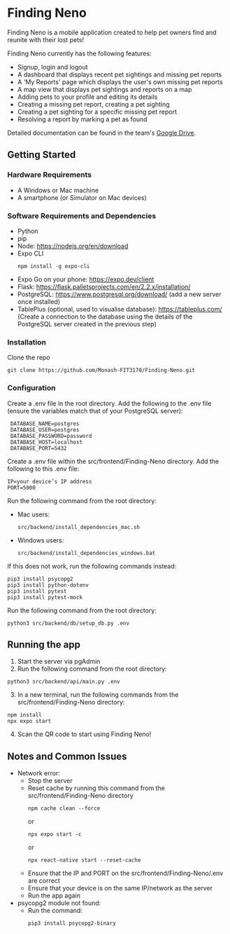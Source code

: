 # Finding Neno
Finding Neno is a mobile application created to help pet owners find and reunite with their lost pets!

Finding Neno currently has the following features: 
* Signup, login and logout
* A dashboard that displays recent pet sightings and missing pet reports
* A 'My Reports' page which displays the user's own missing pet reports 
* A map view that displays pet sightings and reports on a map
* Adding pets to your profile and editing its details
* Creating a missing pet report, creating a pet sighting
* Creating a pet sighting for a specific missing pet report
* Resolving a report by marking a pet as found 

Detailed documentation can be found in the team's [Google Drive](https://drive.google.com/drive/u/1/folders/1URib5DxULDa4vhqCTlcQM6K4CIRcmrmG).

## Getting Started

### Hardware Requirements 
* A Windows or Mac machine
* A smartphone (or Simulator on Mac devices)

### Software Requirements and Dependencies

* Python
* pip
* Node: https://nodejs.org/en/download
* Expo CLI
  ```
  npm install -g expo-cli
  ```
* Expo Go on your phone: https://expo.dev/client
* Flask: https://flask.palletsprojects.com/en/2.2.x/installation/
* PostgreSQL: https://www.postgresql.org/download/ (add a new server once installed)
* TablePlus (optional, used to visualise database): https://tableplus.com/  (Create a connection to the database using the details of the PostgreSQL server created in the previous step)

### Installation
Clone the repo
```
git clone https://github.com/Monash-FIT3170/Finding-Neno.git
```

### Configuration
Create a .env file in the root directory. Add the following to the .env file (ensure the variables match that of your PostgreSQL server): 
  ```
   DATABASE_NAME=postgres  
   DATABASE_USER=postgres  
   DATABASE_PASSWORD=password  
   DATABASE_HOST=localhost  
   DATABASE_PORT=5432  
  ``` 
Create a .env file within the src/frontend/Finding-Neno directory. Add the following to this .env file:  
  ```
  IP=your device’s IP address 
  PORT=5000
  ``` 
Run the following command from the root directory: 
* Mac users:
  ```
  src/backend/install_dependencies_mac.sh
  ```
* Windows users:
  ```
  src/backend/install_dependencies_windows.bat
  ```
If this does not work, run the following commands instead: 
  ```
  pip3 install psycopg2
  pip3 install python-dotenv
  pip3 install pytest
  pip3 install pytest-mock
  ```
Run the following command from the root directory: 
  ```
  python3 src/backend/db/setup_db.py .env
  ```

## Running the app 
1. Start the server via pgAdmin
2. Run the following command from the root directory: 
  ```
  python3 src/backend/api/main.py .env
  ```

3. In a new terminal, run the following commands from the src/frontend/Finding-Neno directory: 
  ```
  npm install
  npx expo start
  ```

4. Scan the QR code to start using Finding Neno!

## Notes and Common Issues
* Network error:
  * Stop the server
  * Reset cache by running this command from the src/frontend/Finding-Neno directory
    ```
    npm cache clean --force
    ```
    or 
    ```
    npx expo start -c
    ```
    or
    ```
    npx react-native start --reset-cache
  * Ensure that the IP and PORT on the src/frontend/Finding-Neno/.env are correct
  * Ensure that your device is on the same IP/network as the server
  * Run the app again 
* psycopg2 module not found:
  * Run the command:
    ```
    pip3 install psycopg2-binary
    ```
